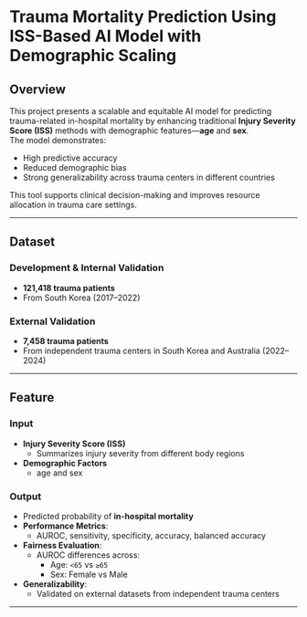 # **Trauma Mortality Prediction Using ISS-Based AI Model with Demographic Scaling**

## **Overview**

This project presents a scalable and equitable AI model for predicting trauma-related in-hospital mortality by enhancing traditional **Injury Severity Score (ISS)** methods with demographic features—**age** and **sex**.  
The model demonstrates:

- High predictive accuracy  
- Reduced demographic bias  
- Strong generalizability across trauma centers in different countries  

This tool supports clinical decision-making and improves resource allocation in trauma care settings.

---

## **Dataset**

### **Development & Internal Validation**
- **121,418 trauma patients**
- From South Korea (2017–2022)

### **External Validation**
- **7,458 trauma patients**
- From independent trauma centers in South Korea and Australia (2022–2024)

---

## **Feature**

### **Input**
- **Injury Severity Score (ISS)**
  - Summarizes injury severity from different body regions
- **Demographic Factors**
  - age and sex

### **Output**
- Predicted probability of **in-hospital mortality**
- **Performance Metrics**:
  - AUROC, sensitivity, specificity, accuracy, balanced accuracy
- **Fairness Evaluation**:
  - AUROC differences across:
    - Age: `<65` vs `≥65`
    - Sex: Female vs Male
- **Generalizability**:
  - Validated on external datasets from independent trauma centers

---
